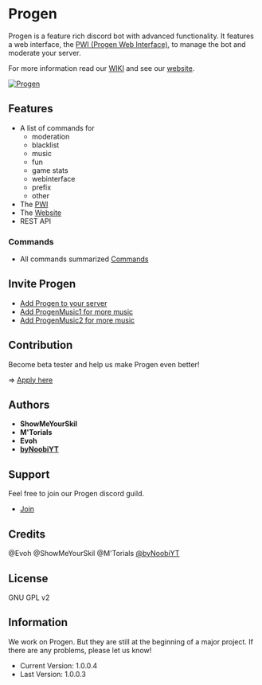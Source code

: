 # Progen

Progen is a feature rich discord bot with advanced functionality.
It features a web interface, the [PWI (Progen Web Interface)](https://github.com/Progen-Dev/ProgenWebInterface), to manage the bot and moderate your server.

For more information read our [WIKI](https://github.com/Progen-Dev/Progen/wiki) and see our [website](https://progen-bot.de).

 <a href="https://top.gg/bot/495293590503817237" >
  <img src="https://top.gg/api/widget/495293590503817237.svg" alt="Progen" />
</a>

## Features

* A list of commands for
    * moderation
    * blacklist
    * music
    * fun
    * game stats
    * webinterface
    * prefix
    * other
* The [PWI](https://github.com/Progen-Dev/ProgenWebInterface)
* The [Website](https://progen-bot.de)
* REST API

### Commands

* All commands summarized [Commands](https://github.com/Progen-Dev/Progen/wiki)

## Invite Progen

* [Add Progen to your server](https://discordapp.com/oauth2/authorize?client_id=495293590503817237&scope=bot)
* [Add ProgenMusic1 for more music](https://discordapp.com/oauth2/authorize?client_id=662647209929605126&scope=bot)
* [Add ProgenMusic2 for more music](https://discordapp.com/oauth2/authorize?client_id=662647378385305620&scope=bot)

## Contribution
Become beta tester and help us make Progen even better!

=> [Apply here](https://discordapp.com/invite/YEC3Dw?utm_source=Discord%20Widget&utm_medium=Connect)

## Authors
* __ShowMeYourSkil__
* __M'Torials__
* __Evoh__
* __[byNoobiYT](https://github.com/byNoobiYT)__

## Support
Feel free to join our Progen discord guild.
* [Join](https://discordapp.com/invite/YEC3Dw?utm_source=Discord%20Widget&utm_medium=Connect)

## Credits
@Evoh
@ShowMeYourSkil
@M'Torials
[@byNoobiYT](https://github.com/byNoobiYT)

## License
GNU GPL v2

## Information
We work on Progen. But they are still at the beginning of a major project. If there are any problems, please let us know!

 * Current Version: 1.0.0.4
 * Last Version: 1.0.0.3

